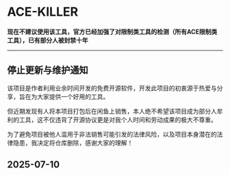 # ACE-KILLER

**现在不建议使用该工具，官方已经加强了对限制类工具的检测（所有ACE限制类工具），已有部分人被封禁十年**

---
## 停止更新与维护通知

该项目是作者利用业余时间开发的免费开源软件，开发此项目的初衷源于热爱与分享，旨在为大家提供一个好用的工具。

但近期发现有人将本项目打包后在闲鱼上销售，本人绝不希望该项目成为部分人牟利的工具，这不仅违背了开源协议更是对我个人时间和劳动成果的极大不尊重。

为了避免项目被他人滥用于非法销售可能引发的法律风险，以及项目本身潜在的法律隐患，我决定将仓库删除，感谢大家的理解！

2025-07-10
---
